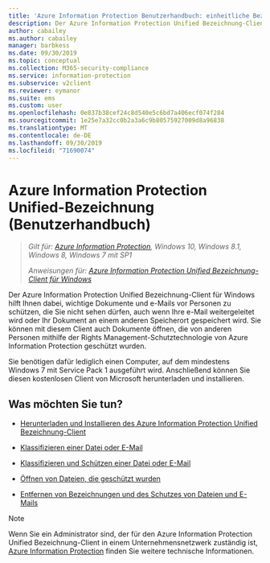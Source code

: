 ```yaml
---
title: 'Azure Information Protection Benutzerhandbuch: einheitliche Bezeichnung'
description: Der Azure Information Protection Unified Bezeichnung-Client für Windows hilft Ihnen dabei, wichtige Dokumente und e-Mails vor Personen zu schützen, die Sie nicht sehen dürfen, auch wenn Ihre e-Mail weitergeleitet wird oder Ihr Dokument an einem anderen Speicherort gespeichert wird.
author: cabailey
ms.author: cabailey
manager: barbkess
ms.date: 09/30/2019
ms.topic: conceptual
ms.collection: M365-security-compliance
ms.service: information-protection
ms.subservice: v2client
ms.reviewer: eymanor
ms.suite: ems
ms.custom: user
ms.openlocfilehash: 0e837b38cef24c8d540e5c6bd7a406ecf074f284
ms.sourcegitcommit: 1e25e7a32cc0b2a3a6c9b80575927009d8a96838
ms.translationtype: MT
ms.contentlocale: de-DE
ms.lasthandoff: 09/30/2019
ms.locfileid: "71690074"
---
```

# <a name="azure-information-protection-unified-labeling-user-guide"></a>Azure Information Protection Unified-Bezeichnung (Benutzerhandbuch) 

>*Gilt für: [Azure Information Protection](https://azure.microsoft.com/pricing/details/information-protection), Windows 10, Windows 8.1, Windows 8, Windows 7 mit SP1*
>
> *Anweisungen für: [Azure Information Protection Unified Bezeichnung-Client für Windows](../faqs.md#whats-the-difference-between-the-azure-information-protection-client-and-the-azure-information-protection-unified-labeling-client)*

Der Azure Information Protection Unified Bezeichnung-Client für Windows hilft Ihnen dabei, wichtige Dokumente und e-Mails vor Personen zu schützen, die Sie nicht sehen dürfen, auch wenn Ihre e-Mail weitergeleitet wird oder Ihr Dokument an einem anderen Speicherort gespeichert wird. Sie können mit diesem Client auch Dokumente öffnen, die von anderen Personen mithilfe der Rights Management-Schutztechnologie von Azure Information Protection geschützt wurden.

Sie benötigen dafür lediglich einen Computer, auf dem mindestens Windows 7 mit Service Pack 1 ausgeführt wird. Anschließend können Sie diesen kostenlosen Client von Microsoft herunterladen und installieren.


## <a name="what-do-you-want-to-do"></a>Was möchten Sie tun?

- [Herunterladen und Installieren des Azure Information Protection Unified Bezeichnung-Client](install-unifiedlabelingclient-app.md)

- [Klassifizieren einer Datei oder E-Mail](clientv2-classify.md)

- [Klassifizieren und Schützen einer Datei oder E-Mail](clientv2-classify-protect.md)

- [Öffnen von Dateien, die geschützt wurden](clientv2-view-use-files.md)

- [Entfernen von Bezeichnungen und des Schutzes von Dateien und E-Mails](clientv2-remove-label-protection.md)


> [!NOTE]
> Wenn Sie ein Administrator sind, der für den Azure Information Protection Unified Bezeichnung-Client in einem Unternehmensnetzwerk zuständig ist, [Azure Information Protection](clientv2-admin-guide.md) finden Sie weitere technische Informationen. 

